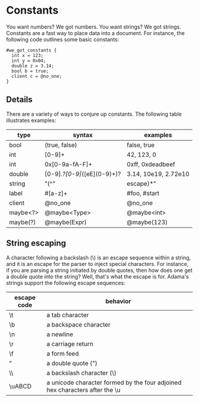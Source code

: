 # Constants

You want numbers? We got numbers. You want strings? We got strings. Constants are a fast way to place data into a document. For instance, the following code outlines some basic constants:

```adama
#we_got_constants {
  int x = 123;
  int y = 0x04;
  double z = 3.14;
  bool b = true;
  client c = @no_one;
}
```

## Details

There are a variety of ways to conjure up constants. The following table illustrates examples:

| type | syntax | examples |
| --- | --- | --- |
| bool | (true, false) | false, true |
| int | [0-9]+ | 42, 123, 0 |
| int | 0x[0-9a-fA-F]+ | 0xff, 0xdeadbeef |
| double | [0-9]*.?[0-9]*(\[eE\](0-9)+)? | 3.14, 10e19, 2.72e10 |
| string | "(^"|escape)*" | "", "hello world", "\" |
| label | #[a-z]+ | #foo, #start |
| client | @no_one | @no_one |
| maybe&lt;?&gt; | @maybe&lt;Type&gt; | @maybe&lt;int&gt; |
| maybe(?) | @maybe(Expr) | @maybe(123) |

## String escaping

A character following a backslash (\\) is an escape sequence within a string, and it is an escape for the parser to inject special characters. For instance, if you are parsing a string initiated by double quotes, then how does one get a double quote into the string? Well, that's what the escape is for. Adama's strings support the following escape sequences:

| escape code | behavior |
| --- | --- |
| \t | a tab character |
| \b | a backspace character |
| \n | a newline |
| \r | a carriage return |
| \f | a form feed |
| \" | a double quote (") |
| \\\\ | a backslash character (\\) |
| \uABCD | a unicode character formed by the four adjoined hex characters after the \u |
